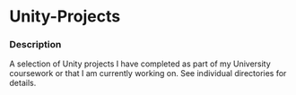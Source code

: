 # Unity-Projects
### Description
A selection of Unity projects I have completed as part of my University coursework or that I am currently working on. See individual directories for details.
